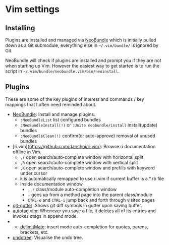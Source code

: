 # Vim settings

## Installing

Plugins are installed and managed via
[NeoBundle](https://github.com/Shougo/neobundle.vim) which is initially
pulled down as a Git submodule, everything else in `~/.vim/bundle/` is
ignored by Git.

NeoBundle will check if plugins are installed and prompt you if they are not
when starting up Vim.  However the easiest way to get started is to run the
script in `~/.vim/bundle/neobundle.vim/bin/neoinstall`.

## Plugins

These are some of the key plugins of interest and commands / key mappings that
I often need reminded about.

* [NeoBundle](https://github.com/Shougo/neobundle.vim): Install and manage plugins.
  - `:NeoBundleList` list configured bundles
  - `:NeoBundleInstall(!)` or `:Unite neobundle/install` install(update) bundles
  - `:NeoBundleClean(!)` confirm(or auto-approve) removal of unused bundles
* [ri.vim]{https://github.com/danchoi/ri.vim}: Browse ri documentation offline in Vim.
  - `,r` open search/auto-complete window with horizontal split
  - `,R` open search/auto-complete window with vertical split
  - `,K` open search/auto-complete window and prefills with keyword under cursor
  - `K` is automatically remapped to use ri.vim if current buffer is a *.rb file
  - Inside documentation window
    - `,,r` class/module auto-completion window
    - `-` goes up from a method page into the parent class/module
    - `CTRL-o` and `CTRL-i` jump back and forth through visited pages
* [git-gutter](https://github.com/akiomik/git-gutter-vim): Shows git diff symbols
  in gutter upon saving buffer.
* [autotag.vim](https://github.com/vim-scripts/AutoTag): Whenever you save a file,
  it deletes all of its entries and invokes ctags in append mode.
* - [delimitMate](https://github.com/Raimondi/delimitMate): insert mode
  auto-completion for quotes, parens, brackets, etc.
* [undotree](https://github.com/mbbill/undotree): Visualise the undo tree.
